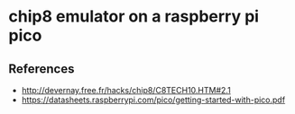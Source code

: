 # chip8 emulator on a raspberry pi pico

## References
- http://devernay.free.fr/hacks/chip8/C8TECH10.HTM#2.1
- https://datasheets.raspberrypi.com/pico/getting-started-with-pico.pdf